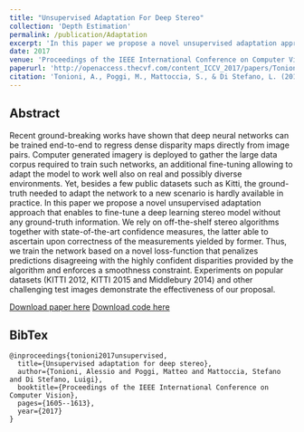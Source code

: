```yaml
---
title: "Unsupervised Adaptation For Deep Stereo"
collection: 'Depth Estimation'
permalink: /publication/Adaptation
excerpt: 'In this paper we propose a novel unsupervised adaptation approach that enables to fine-tune a deep learning stereo model without any ground-truth information.'
date: 2017
venue: 'Proceedings of the IEEE International Conference on Computer Vision'
paperurl: 'http://openaccess.thecvf.com/content_ICCV_2017/papers/Tonioni_Unsupervised_Adaptation_for_ICCV_2017_paper.pdf'
citation: 'Tonioni, A., Poggi, M., Mattoccia, S., & Di Stefano, L. (2017). Unsupervised adaptation for deep stereo. In Proceedings of the IEEE International Conference on Computer Vision (pp. 1605-1613).'
---
```


## Abstract

Recent ground-breaking works have shown that deep neural networks can be trained end-to-end to regress dense disparity maps directly from image pairs. Computer generated imagery is deployed to gather the large data corpus required to train such networks, an additional fine-tuning allowing to adapt the model to work well also on real and possibly diverse environments. Yet, besides a few public datasets such as Kitti, the ground-truth needed to adapt the network to a new scenario is hardly available in practice. In this paper we propose a novel unsupervised adaptation approach that enables to fine-tune a deep learning stereo model without any ground-truth information. We rely on off-the-shelf stereo algorithms together with state-of-the-art confidence measures, the latter able to ascertain upon correctness of the measurements yielded by former. Thus, we train the network based on a novel loss-function that penalizes predictions disagreeing with the highly confident disparities provided by the algorithm and enforces a smoothness constraint. Experiments on popular datasets (KITTI 2012, KITTI 2015 and Middlebury 2014) and other challenging test images demonstrate the effectiveness of our proposal.

[Download paper here](http://openaccess.thecvf.com/content_ICCV_2017/papers/Tonioni_Unsupervised_Adaptation_for_ICCV_2017_paper.pdf)
[Download code here](https://github.com/CVLAB-Unibo/Unsupervised-Adaptation-for-Deep-Stereo)

## BibTex
```
@inproceedings{tonioni2017unsupervised,
  title={Unsupervised adaptation for deep stereo},
  author={Tonioni, Alessio and Poggi, Matteo and Mattoccia, Stefano and Di Stefano, Luigi},
  booktitle={Proceedings of the IEEE International Conference on Computer Vision},
  pages={1605--1613},
  year={2017}
}
```
